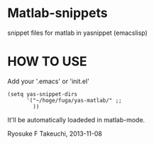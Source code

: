 Matlab-snippets
==========
snippet files for matlab in yasnippet (emacslisp)

# HOW TO USE
Add your '.emacs' or 'init.el'
     
    (setq yas-snippet-dirs
          '("~/hoge/fuga/yas-matlab/" ;;
            ))
    

It'll be automatically loadeded in matlab-mode.

Ryosuke F Takeuchi, 2013-11-08
